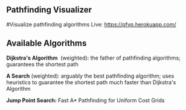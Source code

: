 ## Pathfinding Visualizer

#Visualize  pathfinding algorithms
 Live: https://pfvp.herokuapp.com/

## Available Algorithms

**Dijkstra's Algorithm** 
(weighted): the father of pathfinding algorithms; guarantees the shortest path

**A Search** 
(weighted): arguably the best pathfinding algorithm; uses heuristics to guarantee the shortest path much faster than Dijkstra's Algorithm

**Jump Point Search:** Fast A* Pathfinding for Uniform Cost Grids
